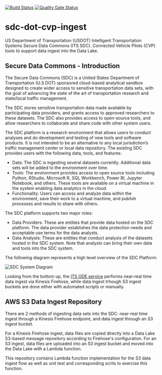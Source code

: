 [![Build Status](https://travis-ci.org/debbieneaeraconsulting/sdc-dot-svp-ingest-test.svg?branch=master)](https://travis-ci.org/debbieneaeraconsulting/sdc-dot-svp-ingest-test)
[![Quality Gate Status](https://sonarcloud.io/api/project_badges/measure?project=debbieneaeraconsulting_sdc-dot-svp-ingest-test&metric=alert_status)](https://sonarcloud.io/dashboard?id=debbieneaeraconsulting_sdc-dot-svp-ingest-test)
# sdc-dot-cvp-ingest
US Department of Transportation (USDOT) Intelligent Transportation Systems Secure Data Commons (ITS SDC). Connected Vehicle Pilots (CVP) tools to support data ingest into the Data Lake.

## Secure Data Commons - Introduction
The Secure Data Commons (SDC) is a United States Department of Transportation (U.S DOT) sponsored cloud-based analytical sandbox designed to create wider access to sensitive transportation data sets, with the goal of advancing the state of the art of transportation research and state/local traffic management. 

The SDC stores sensitive transportation data made available by participating data providers, and grants access to approved researchers to these datasets. The SDC also provides access to open-source tools, and allow researchers to collaborate and share code with other system users.

The SDC platform is a research environment that allows users to conduct analyses and do development and testing of new tools and software products.  It is not intended to be an alternative to any local jurisdiction’s traffic management center or local data repository.  The existing SDC provides users with the following data, tools, and features:

* Data: The SDC is ingesting several datasets currently. Additional data sets will be added to the environment over time.
* Tools: The environment provides access to open source tools including Python, RStudio, Microsoft R, SQL Workbench, Power BI, Jupyter Notebook, and others. These tools are available on a virtual machine in the system enabling data analytics in the cloud. 
* Functionality: Users can access and analyze data within the environment, save their work to a virtual machine, and publish processes and results to share with others.

The SDC platform supports two major roles:

* Data Providers: These are entities that provide data hosted on the SDC platform. The data provider establishes the data protection needs and acceptable use terms for the data analysts. 
* Data Analysts: These are entities that conduct analysis of the datasets hosted in the SDC system.  Note that analysts can bring their own data and tools into the SDC system.

The following diagram represents a high level overview of the SDC Platform:

![SDC System Diagram](https://github.com/usdot-jpo-sdc/sdc-dot-cvp-staging/blob/master/images/sdc_system_diagram.jpg)

Looking from the bottom up, the [ITS ODE service](https://github.com/usdot-jpo-ode) performs near-real time data ingest via Kinesis Firehose, while data ingest trhough S3 ingest buckets are done either with automated scripts or manually.

## AWS S3 Data Ingest Repository

There are 2 methods of ingesting data sets into the SDC: near-real time ingest through a Kinesis Firehose endpoint, and data ingest through an S3 ingest bucket.

For a Kinesis Firehose ingest, data files are copied directly into a Data Lake S3-based message repository according to Firehose's configuration. For an S3 ingest, data files are uploaded into an S3 ingest bucket and moved into the Data Lake with a Lambda function.

This repository contains Lambda function implementation for the S3 data ingest flow as well as unit test and corresponding scrits to exercise this function.


